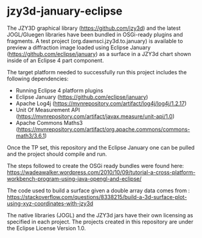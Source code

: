# jzy3d-january-eclipse
The JZY3D graphical library (https://github.com/jzy3d) and the latest JOGL/Gluegen libraries have been bundled in OSGi-ready plugins and fragments. A test project (org.dawnsci.jzy3d.to.january) is available to preview a diffraction image loaded using Eclipse January (https://github.com/eclipse/january) as a surface in a JZY3d chart shown inside of an Eclipse 4 part component.

The target platform needed to successfully run this project includes the following dependencies:
* Running Eclipse 4 platform plugins
* Eclipse January (https://github.com/eclipse/january)
* Apache Log4j (https://mvnrepository.com/artifact/log4j/log4j/1.2.17)
* Unit Of Measurement API (https://mvnrepository.com/artifact/javax.measure/unit-api/1.0)
* Apache Commons Maths3 (https://mvnrepository.com/artifact/org.apache.commons/commons-math3/3.6.1)

Once the TP set, this repository and the Eclipse January one can be pulled and the project should compile and run.

The steps followed to create the OSGi ready bundles were found here: https://wadeawalker.wordpress.com/2010/10/09/tutorial-a-cross-platform-workbench-program-using-java-opengl-and-eclipse/

The code used to build a surface given a double array data comes from : https://stackoverflow.com/questions/8338215/build-a-3d-surface-plot-using-xyz-coordinates-with-jzy3d

The native libraries (JOGL) and the JZY3d jars have their own licensing as specified in each project. The projects created in this repository are under the Eclipse License Version 1.0.


